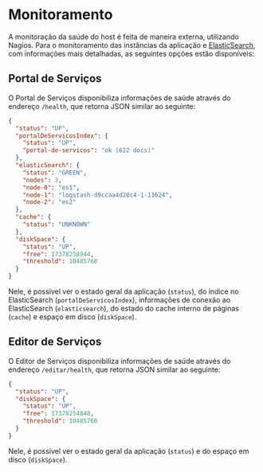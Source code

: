 # Monitoramento

A monitoração da saúde do host é feita de maneira externa, utilizando Nagios. Para o monitoramento das instâncias da aplicação e [ElasticSearch], com informações mais detalhadas, as seguintes opções estão disponíveis:


## Portal de Serviços

O Portal de Serviços disponibiliza informações de saúde através do endereço `/health`, que retorna JSON similar ao seguinte:

```json
{
  "status": "UP",
  "portalDeServicosIndex": {
    "status": "UP",
    "portal-de-servicos": "ok (622 docs)"
  },
  "elasticSearch": {
    "status": "GREEN",
    "nodes": 3,
    "node-0": "es1",
    "node-1": "logstash-d9ccaa4d20c4-1-11624",
    "node-2": "es2"
  },
  "cache": {
    "status": "UNKNOWN"
  },
  "diskSpace": {
    "status": "UP",
    "free": 17378258944,
    "threshold": 10485760
  }
}
```

Nele, é possível ver o estado geral da aplicação (`status`), do índice no ElasticSearch (`portalDeServicosIndex`), informações de conexão ao ElasticSearch (`elasticsearch`), do estado do cache interno de páginas (`cache`) e espaço em disco (`diskSpace`).


## Editor de Serviços

O Editor de Serviços disponibiliza informações de saúde através do endereço `/editar/health`, que retorna JSON similar ao seguinte:

```json
{
  "status": "UP",
  "diskSpace": {
    "status": "UP",
    "free": 17378254848,
    "threshold": 10485760
  }
}
```

Nele, é possível ver o estado geral da aplicação (`status`) e do espaço em disco (`diskSpace`).

[ElasticSearch]:../desenvolvimento/elasticsearch.md
[Logstash]:https://www.elastic.co/products/logstash
[Kibana]:https://www.elastic.co/products/kibana
